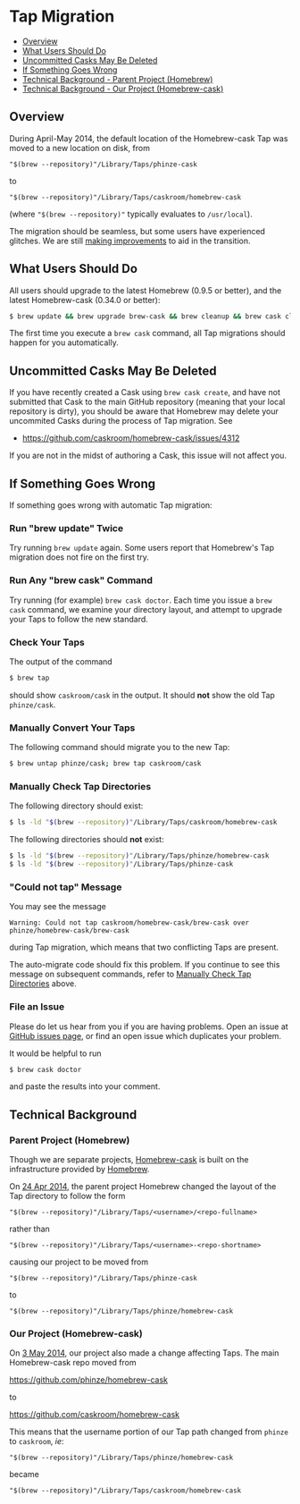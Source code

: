 # Tap Migration

 * [Overview](#overview)
 * [What Users Should Do](#what-users-should-do)
 * [Uncommitted Casks May Be Deleted](#uncommitted-casks-may-be-deleted)
 * [If Something Goes Wrong](#if-something-goes-wrong)
 * [Technical Background - Parent Project (Homebrew)](#parent-project-homebrew)
 * [Technical Background - Our Project (Homebrew-cask)](#our-project-homebrew-cask)

## Overview

During April-May 2014, the default location of the Homebrew-cask Tap was
moved to a new location on disk, from

	"$(brew --repository)"/Library/Taps/phinze-cask

to

	"$(brew --repository)"/Library/Taps/caskroom/homebrew-cask

(where `"$(brew --repository)"` typically evaluates to `/usr/local`).

The migration should be seamless, but some users have experienced glitches.
We are still [making improvements](https://github.com/caskroom/homebrew-cask/pull/4169) to aid in the transition.

## What Users Should Do

All users should upgrade to the latest Homebrew (0.9.5 or better), and the
latest Homebrew-cask (0.34.0 or better):

```bash
$ brew update && brew upgrade brew-cask && brew cleanup && brew cask cleanup
```

The first time you execute a `brew cask` command, all Tap migrations
should happen for you automatically.

## Uncommitted Casks May Be Deleted

If you have recently created a Cask using `brew cask create`, and have not
submitted that Cask to the main GitHub repository (meaning that your local
repository is dirty), you should be aware that Homebrew may delete your
uncommited Casks during the process of Tap migration.  See

* <https://github.com/caskroom/homebrew-cask/issues/4312>

If you are not in the midst of authoring a Cask, this issue will not affect
you.

## If Something Goes Wrong

If something goes wrong with automatic Tap migration:

### Run "brew update" Twice

Try running `brew update` again.  Some users report that Homebrew's Tap
migration does not fire on the first try.

### Run Any "brew cask" Command

Try running (for example) `brew cask doctor`.  Each time you issue a `brew
cask` command, we examine your directory layout, and attempt to upgrade your
Taps to follow the new standard.

### Check Your Taps

The output of the command

```bash
$ brew tap
```

should show `caskroom/cask` in the output.  It should **not** show the
old Tap `phinze/cask`.

### Manually Convert Your Taps

The following command should migrate you to the new Tap:

```bash
$ brew untap phinze/cask; brew tap caskroom/cask
```

### Manually Check Tap Directories

The following directory should exist:

```bash
$ ls -ld "$(brew --repository)"/Library/Taps/caskroom/homebrew-cask
```

The following directories should **not** exist:

```bash
$ ls -ld "$(brew --repository)"/Library/Taps/phinze/homebrew-cask
$ ls -ld "$(brew --repository)"/Library/Taps/phinze-cask
```

### "Could not tap" Message

You may see the message

	Warning: Could not tap caskroom/homebrew-cask/brew-cask over phinze/homebrew-cask/brew-cask

during Tap migration, which means that two conflicting Taps are present.

The auto-migrate code should fix this problem.  If you continue to see this
message on subsequent commands, refer to [Manually Check Tap Directories](#manually-check-tap-directories) above.

### File an Issue

Please do let us hear from you if you are having problems. Open an issue at
[GitHub issues page](https://github.com/caskroom/homebrew-cask/issues?state=open),
or find an open issue which duplicates your problem.

It would be helpful to run

```bash
$ brew cask doctor
```

and paste the results into your comment.

## Technical Background

### Parent Project (Homebrew)

Though we are separate projects, [Homebrew-cask](http://caskroom.io) is
built on the infrastructure provided by [Homebrew](http://brew.sh).

On [24 Apr 2014](https://github.com/Homebrew/homebrew/commit/e07584e3fbdc88327bafe23b9c40c904d0fff0a1), the parent project Homebrew changed the layout of
the Tap directory to follow the form

	"$(brew --repository)"/Library/Taps/<username>/<repo-fullname>

rather than

	"$(brew --repository)"/Library/Taps/<username>-<repo-shortname>

causing our project to be moved from

	"$(brew --repository)"/Library/Taps/phinze-cask

to

	"$(brew --repository)"/Library/Taps/phinze/homebrew-cask

### Our Project (Homebrew-cask)

On [3 May 2014](https://github.com/caskroom/homebrew-cask/pull/4163), our
project also made a change affecting Taps.  The main Homebrew-cask repo
moved from

https://github.com/phinze/homebrew-cask

to

https://github.com/caskroom/homebrew-cask

This means that the username portion of our Tap path changed from `phinze`
to `caskroom`, *ie*:

	"$(brew --repository)"/Library/Taps/phinze/homebrew-cask

became

	"$(brew --repository)"/Library/Taps/caskroom/homebrew-cask
